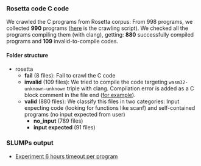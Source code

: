### Rosetta code C code

We crawled the C programs from Rosetta corpus: From 998 programs, we collected **990** programs ([here](https://github.com/KTH/slumps/tree/master/src/crawl_rosetta.py) is the crawling script). We checked all the programs compiling them (with clang), getting: **880** successfully compiled programs and **109** invalid-to-compile codes.


#### Folder structure

- rosetta
    - **fail** (8 files): Fail to crawl the C code
    - **invalid** (109 files): We tried to compile the code targeting ```wasm32-unknown-unknown``` triple with clang. Compilation error is added as a C block comment in the file end ([for example](invalid/Bitmap.c)).
    - **valid** (880 files): We classify this files in two categories: Input expecting code (looking for functions like scanf) and self-contained programs (no input expected from user)
        - **no_input** (789 files)
        - **input expected** (91 files)


### SLUMPs output

- [Experiment 6 hours timeout per program](experiment_report_6h.md)